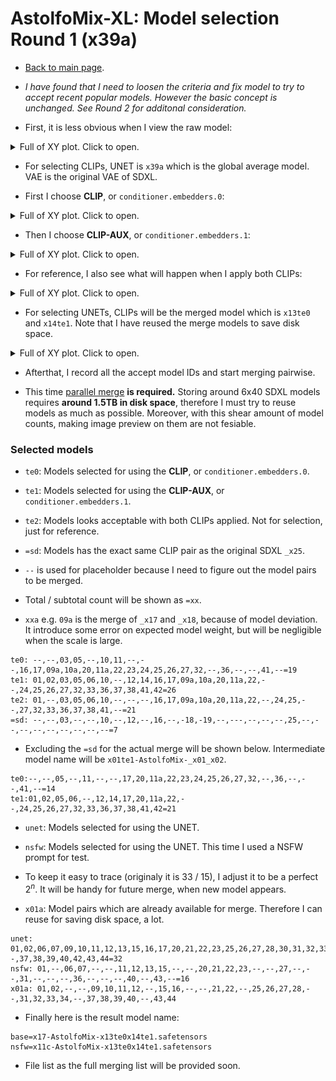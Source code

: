 # AstolfoMix-XL: Model selection Round 1 (x39a) #

- [Back to main page](../README_XL.MD#deriving-the-recipe-aka-model-selection-round-1-x39a).

- *I have found that I need to loosen the criteria and fix model to try to accept recent popular models. However the basic concept is unchanged. See Round 2 for additonal consideration.*

- First, it is less obvious when I view the raw model:

<details>
    <summary>Full of XY plot. Click to open.</summary>

![xyz_grid-0633-3416143198-10240-1343-6-48-20240122001143.jpg](../img/x39a/xyz_grid-0633-3416143198-10240-1343-6-48-20240122001143.jpg)

![xyz_grid-0634-3416143198-10240-1343-6-48-20240122002138.jpg](../img/x39a/xyz_grid-0634-3416143198-10240-1343-6-48-20240122002138.jpg)

![xyz_grid-0637-3416143198-12288-1343-6-48-20240122004442.jpg](../img/x39a/xyz_grid-0637-3416143198-12288-1343-6-48-20240122004442.jpg)

![xyz_grid-0645-3416143198-10240-1343-6-48-20240126005728.jpg](../img/x39a/xyz_grid-0645-3416143198-10240-1343-6-48-20240126005728.jpg)

</details>

- For selecting CLIPs, UNET is `x39a` which is the global average model. VAE is the original VAE of SDXL.

- First I choose **CLIP**, or `conditioner.embedders.0`:

<details>
    <summary>Full of XY plot. Click to open.</summary>

![xyz_grid-0657-755545524-18144-1446-4.5-48-20240128171125.jpg](../img/x39a/xyz_grid-0657-755545524-18144-1446-4.5-48-20240128171125.jpg)

![xyz_grid-0660-755545524-20160-1446-4.5-48-20240128190750.jpg](../img/x39a/xyz_grid-0660-755545524-20160-1446-4.5-48-20240128190750.jpg)

![xyz_grid-0663-755545524-20160-1446-4.5-48-20240129024005.jpg](../img/x39a/xyz_grid-0663-755545524-20160-1446-4.5-48-20240129024005.jpg)

![xyz_grid-0666-755545524-14784-963-4.5-48-20240130011803.jpg](../img/x39a/xyz_grid-0666-755545524-14784-963-4.5-48-20240130011803.jpg)

</details>

- Then I choose **CLIP-AUX**, or `conditioner.embedders.1`:

<details>
    <summary>Full of XY plot. Click to open.</summary>

![xyz_grid-0658-755545524-18144-1446-4.5-48-20240128171148.jpg](../img/x39a/xyz_grid-0658-755545524-18144-1446-4.5-48-20240128171148.jpg)

![xyz_grid-0661-755545524-20160-1446-4.5-48-20240128191024.jpg](../img/x39a/xyz_grid-0661-755545524-20160-1446-4.5-48-20240128191024.jpg)

![xyz_grid-0664-755545524-20160-1446-4.5-48-20240129024047.jpg](../img/x39a/xyz_grid-0664-755545524-20160-1446-4.5-48-20240129024047.jpg)

![xyz_grid-0667-755545524-14784-963-4.5-48-20240130011818.jpg](../img/x39a/xyz_grid-0667-755545524-14784-963-4.5-48-20240130011818.jpg)

</details>

- For reference, I also see what will happen when I apply both CLIPs:

<details>
    <summary>Full of XY plot. Click to open.</summary>

![xyz_grid-0659-755545524-18144-1446-4.5-48-20240128172917.jpg](../img/x39a/xyz_grid-0659-755545524-18144-1446-4.5-48-20240128172917.jpg)

![xyz_grid-0662-755545524-20160-1446-4.5-48-20240128192923.jpg](../img/x39a/xyz_grid-0662-755545524-20160-1446-4.5-48-20240128192923.jpg)

![xyz_grid-0665-755545524-20160-1446-4.5-48-20240129025805.jpg](../img/x39a/xyz_grid-0665-755545524-20160-1446-4.5-48-20240129025805.jpg)

![xyz_grid-0668-755545524-14784-963-4.5-48-20240130013447.jpg](../img/x39a/xyz_grid-0668-755545524-14784-963-4.5-48-20240130013447.jpg)

</details>

- For selecting UNETs, CLIPs will be the merged model which is `x13te0` and `x14te1`. Note that I have reused the merge models to save disk space.

<details>
    <summary>Full of XY plot. Click to open.</summary>

![xyz_grid-0684-755545524-12096-974-4.5-48-20240203134450.jpg](../img/x39a/xyz_grid-0684-755545524-12096-974-4.5-48-20240203134450.jpg)

![xyz_grid-0685-755545524-13440-1098-4.5-48-20240203134527.jpg](../img/x39a/xyz_grid-0685-755545524-13440-1098-4.5-48-20240203134527.jpg)

![xyz_grid-0686-755545524-13440-963-4.5-48-20240203135733.jpg](../img/x39a/xyz_grid-0686-755545524-13440-963-4.5-48-20240203135733.jpg)

![xyz_grid-0687-755545524-14784-963-4.5-48-20240203135824.jpg](../img/x39a/xyz_grid-0687-755545524-14784-963-4.5-48-20240203135824.jpg)

</details>

- Afterthat, I record all the accept model IDs and start merging pairwise. 

- This time [parallel merge](https://en.wikipedia.org/wiki/Merge_algorithm) **is required.** Storing around 6x40 SDXL models requires **around 1.5TB in disk space**, therefore I must try to reuse models as much as possible. Moreover, with this shear amount of model counts, making image preview on them are not fesiable.

### Selected models ###

- `te0`: Models selected for using the **CLIP**, or `conditioner.embedders.0`. 

- `te1`: Models selected for using the **CLIP-AUX**, or `conditioner.embedders.1`. 

- `te2`: Models looks acceptable with both CLIPs applied. Not for selection, just for reference.

- `=sd`: Models has the exact same CLIP pair as the original SDXL `_x25`.

- `--` is used for placeholder because I need to figure out the model pairs to be merged.

- Total / subtotal count will be shown as `=xx`.

- `xxa` e.g. `09a` is the merge of `_x17` and `_x18`, because of model deviation. It introduce some error on expected model weight, but will be negligible when the scale is large.

```
te0: --,--,03,05,--,10,11,--,--,16,17,09a,10a,20,11a,22,23,24,25,26,27,32,--,36,--,--,41,--=19
te1: 01,02,03,05,06,10,--,12,14,16,17,09a,10a,20,11a,22,--,24,25,26,27,32,33,36,37,38,41,42=26
te2: 01,--,03,05,06,10,--,--,--,16,17,09a,10a,20,11a,22,--,24,25,--,27,32,33,36,37,38,41,--=21
=sd: --,--,03,--,--,10,--,12,--,16,--,-18,-19,--,---,--,--,--,25,--,--,--,--,--,--,--,--,--=7
```
- Excluding the `=sd` for the actual merge will be shown below. Intermediate model name will be `x01te1-AstolfoMix-_x01_x02`.

```
te0:--,--,05,--,11,--,--,17,20,11a,22,23,24,25,26,27,32,--,36,--,--,41,--=14
te1:01,02,05,06,--,12,14,17,20,11a,22,--,24,25,26,27,32,33,36,37,38,41,42=21
```

- `unet`: Models selected for using the UNET.

- `nsfw`: Models selected for using the UNET. This time I used a NSFW prompt for test.

- To keep it easy to trace (originaly it is 33 / 15), I adjust it to be a perfect $2^n$. It will be handy for future merge, when new model appears.

- `x01a`: Model pairs which are already available for merge. Therefore I can reuse for saving disk space, a lot.

```
unet: 01,02,06,07,09,10,11,12,13,15,16,17,20,21,22,23,25,26,27,28,30,31,32,33,34,--,37,38,39,40,42,43,44=32
nsfw: 01,--,06,07,--,--,11,12,13,15,--,--,20,21,22,23,--,--,27,--,--,31,--,--,--,36,--,--,--,40,--,43,--=16
x01a: 01,02,--,--,09,10,11,12,--,15,16,--,--,21,22,--,25,26,27,28,--,31,32,33,34,--,37,38,39,40,--,43,44
```
- Finally here is the result model name:

```
base=x17-AstolfoMix-x13te0x14te1.safetensors
nsfw=x11c-AstolfoMix-x13te0x14te1.safetensors
```

- File list as the full merging list will be provided soon.